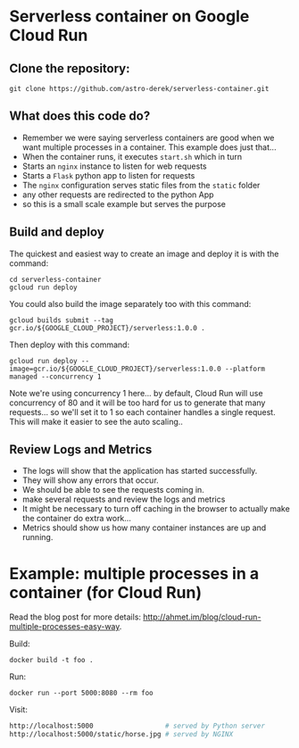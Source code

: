 # Serverless container on Google Cloud Run

## Clone the repository:
`git clone https://github.com/astro-derek/serverless-container.git`

## What does this code do?
* Remember we were saying serverless containers are good when we want multiple
processes in a container. This example does just that...
* When the container runs, it executes `start.sh` which in turn
* Starts an `nginx` instance to listen for web requests
* Starts a `Flask` python app to listen for requests
* The `nginx` configuration serves static files from the `static` folder
* any other requests are redirected to the python App
* so this is a small scale example but serves the purpose

## Build and deploy
The quickest and easiest way to create an image and deploy it is with the 
command: 

    cd serverless-container
    gcloud run deploy

You could also build the image separately too with this command:

    gcloud builds submit --tag gcr.io/${GOOGLE_CLOUD_PROJECT}/serverless:1.0.0 .

Then deploy with this command:

    gcloud run deploy --image=gcr.io/${GOOGLE_CLOUD_PROJECT}/serverless:1.0.0 --platform managed --concurrency 1

Note we're using concurrency 1 here... by default, Cloud Run will use concurrency
of 80 and it will be too hard for us to generate that many requests... so we'll
set it to 1 so each container handles a single request. This will make it easier
to see the auto scaling..


## Review Logs and Metrics
* The logs will show that the application has started successfully.
* They will show any errors that occur.
* We should be able to see the requests coming in.
* make several requests and review the logs and metrics
* It might be necessary to turn off caching in the browser to actually
make the container do extra work...
* Metrics should show us how many container instances are up and running.






# Example: multiple processes in a container (for Cloud Run)

Read the blog post for more details: http://ahmet.im/blog/cloud-run-multiple-processes-easy-way.

Build:

    docker build -t foo .

Run:

    docker run --port 5000:8080 --rm foo

Visit:

```sh
http://localhost:5000                  # served by Python server
http://localhost:5000/static/horse.jpg # served by NGINX
```

